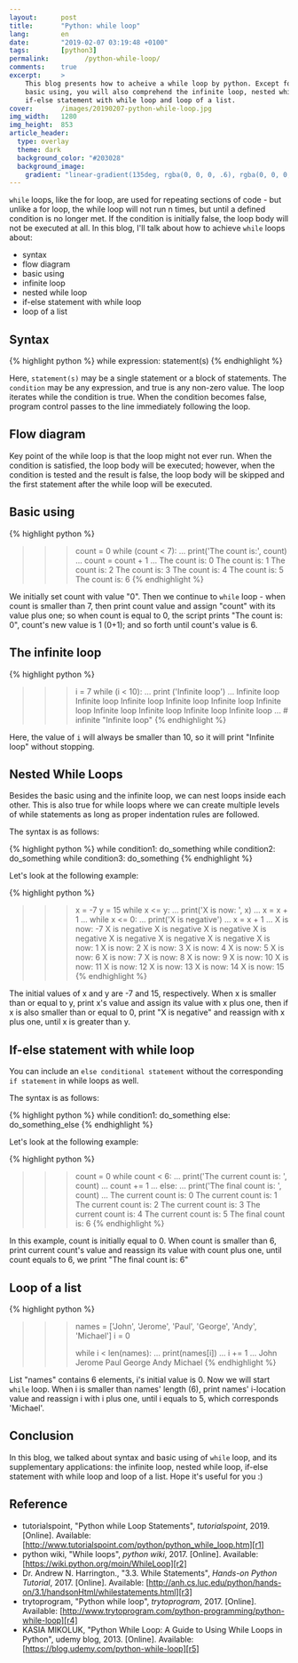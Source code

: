 ```yaml
---
layout:      post
title:       "Python: while loop"
lang:        en
date:        "2019-02-07 03:19:48 +0100"
tags:        [python3]
permalink:         /python-while-loop/
comments:    true
excerpt:     >
    This blog presents how to acheive a while loop by python. Except for the
    basic using, you will also comprehend the infinite loop, nested while loop,
    if-else statement with while loop and loop of a list.
cover:       /images/20190207-python-while-loop.jpg
img_width:   1280
img_height:  853
article_header:
  type: overlay
  theme: dark
  background_color: "#203028"
  background_image:
    gradient: "linear-gradient(135deg, rgba(0, 0, 0, .6), rgba(0, 0, 0, .4))"
---
```


`while` loops, like the for loop, are used for repeating sections of code - but
unlike a for loop, the while loop will not run n times, but until a defined
condition is no longer met. If the condition is initially false, the loop body
will not be executed at all. In this blog, I'll talk about how to achieve
`while` loops about:
- syntax
- flow diagram
- basic using
- infinite loop
- nested while loop
- if-else statement with while loop
- loop of a list

## Syntax
{% highlight python %}
while expression:
    statement(s)
{% endhighlight %}

Here, `statement(s)` may be a single statement or a block of statements. The
`condition` may be any expression, and true is any non-zero value. The loop
iterates while the condition is true.
When the condition becomes false, program control passes to the line immediately
following the loop.

## Flow diagram
Key point of the while loop is that the loop might not ever run. When the
condition is satisfied, the loop body will be executed; however, when the
condition is tested and the result is false, the loop body will be skipped and
the first statement after the while loop will be executed.

## Basic using
{% highlight python %}
>>> count = 0
>>> while (count < 7):
...    print('The count is:', count)
...    count = count + 1
...
The count is: 0
The count is: 1
The count is: 2
The count is: 3
The count is: 4
The count is: 5
The count is: 6
{% endhighlight %}

We initially set count with value "0". Then we continue to `while` loop - when
count is smaller than 7, then print count value and assign "count" with its
value plus one; so when count is equal to 0, the script prints "The count is:
0", count's new value is 1 (0+1); and so forth until count's value is 6.

## The infinite loop
{% highlight python %}
>>> i = 7
>>> while (i < 10):
...    print ('Infinite loop')
...
Infinite loop
Infinite loop
Infinite loop
Infinite loop
Infinite loop
Infinite loop
Infinite loop
Infinite loop
Infinite loop
Infinite loop
... # infinite "Infinite loop"
{% endhighlight %}

Here, the value of `i` will always be smaller than 10, so it will print
"Infinite loop" without stopping.

## Nested While Loops
Besides the basic using and the infinite loop, we can nest loops inside each
other. This is also true for while loops where we can create multiple levels
of while statements as long as proper indentation rules are followed.

The syntax is as follows:

{% highlight python %}
while condition1:
    do_something
    while condition2:
        do_something
        while condition3:
            do_something
{% endhighlight %}

Let's look at the following example:

{% highlight python %}
>>> x = -7
>>> y = 15
>>> while x <= y:
...     print('X is now: ', x)
...     x = x + 1
...     while x <= 0:
...         print('X is negative')
...         x = x + 1
...
X is now:  -7
X is negative
X is negative
X is negative
X is negative
X is negative
X is negative
X is negative
X is now:  1
X is now:  2
X is now:  3
X is now:  4
X is now:  5
X is now:  6
X is now:  7
X is now:  8
X is now:  9
X is now:  10
X is now:  11
X is now:  12
X is now:  13
X is now:  14
X is now:  15
{% endhighlight %}

The initial values of x and y are -7 and 15, respectively. When x is smaller
than or equal to y, print x's value and assign its value with x plus one, then
if x is also smaller than or equal to 0, print "X is negative" and reassign
with x plus one, until x is greater than y.

## If-else statement with while loop
You can include an `else conditional statement` without the corresponding
`if statement` in while loops as well.

The syntax is as follows:

{% highlight python %}
while condition1:
    do_something
else:
    do_something_else
{% endhighlight %}

Let's look at the following example:

{% highlight python %}
>>> count = 0
>>> while count < 6:
...     print('The current count is: ', count)
...     count += 1
... else:
...     print('The final count is: ', count)
...
The current count is:  0
The current count is:  1
The current count is:  2
The current count is:  3
The current count is:  4
The current count is:  5
The final count is:  6
{% endhighlight %}

In this example, count is initially equal to 0. When count is smaller than 6,
print current count's value and reassign its value with count plus one, until
count equals to 6, we print "The final count is: 6"

## Loop of a list
{% highlight python %}
>>> names = ['John', 'Jerome', 'Paul', 'George', 'Andy', 'Michael']
>>> i = 0
>>>
>>> while i < len(names):
...     print(names[i])
...     i += 1
...
John
Jerome
Paul
George
Andy
Michael
{% endhighlight %}

List "names" contains 6 elements, i's initial value is 0. Now we will start
`while` loop. When i is smaller than names' length (6), print names' i-location
value and reassign i with i plus one, until i equals to 5, which corresponds
'Michael'.

## Conclusion
In this blog, we talked about syntax and basic using of `while` loop, and its
supplementary applications: the infinite loop, nested while loop, if-else
statement with while loop and loop of a list. Hope it's useful for you :)

## Reference
- tutorialspoint, "Python while Loop Statements", _tutorialspoint_, 2019. [Online]. Available: [http://www.tutorialspoint.com/python/python_while_loop.htm][r1]
- python wiki, "While loops", _python wiki_, 2017. [Online]. Available: [https://wiki.python.org/moin/WhileLoop][r2]
- Dr. Andrew N. Harrington., "3.3. While Statements", _Hands-on Python Tutorial_, 2017. [Online]. Available: [http://anh.cs.luc.edu/python/hands-on/3.1/handsonHtml/whilestatements.html][r3]
- trytoprogram, "Python while loop", _trytoprogram_, 2017. [Online]. Available: [http://www.trytoprogram.com/python-programming/python-while-loop][r4]
- KASIA MIKOLUK, "Python While Loop: A Guide to Using While Loops in Python", udemy blog, 2013. [Online]. Available: [https://blog.udemy.com/python-while-loop][r5]

[r1]: http://www.tutorialspoint.com/python/python_while_loop.htm
[r2]: https://wiki.python.org/moin/WhileLoop
[r3]: http://anh.cs.luc.edu/python/hands-on/3.1/handsonHtml/whilestatements.html
[r4]: http://www.trytoprogram.com/python-programming/python-while-loop
[r5]: https://blog.udemy.com/python-while-loop
